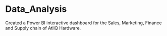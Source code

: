 # Data_Analysis
Created a Power BI interactive dashboard for the Sales, Marketing, Finance and Supply chain of AtliQ Hardware.
